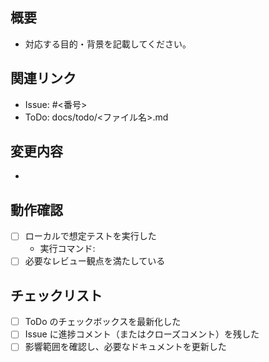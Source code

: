 ## 概要
- 対応する目的・背景を記載してください。

## 関連リンク
- Issue: #<番号>
- ToDo: docs/todo/<ファイル名>.md

## 変更内容
- 

## 動作確認
- [ ] ローカルで想定テストを実行した
  - 実行コマンド:
- [ ] 必要なレビュー観点を満たしている

## チェックリスト
- [ ] ToDo のチェックボックスを最新化した
- [ ] Issue に進捗コメント（またはクローズコメント）を残した
- [ ] 影響範囲を確認し、必要なドキュメントを更新した
